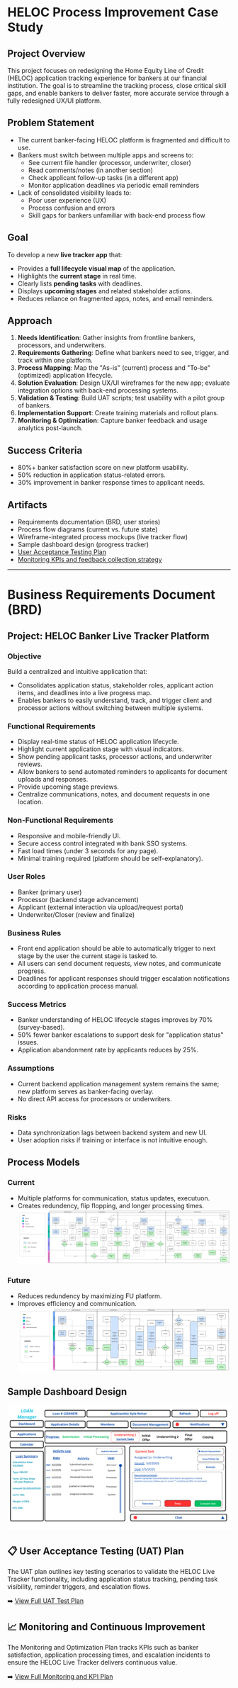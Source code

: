 # HELOC Process Improvement Case Study

## Project Overview
This project focuses on redesigning the Home Equity Line of Credit (HELOC) application tracking experience for bankers at our financial institution. The goal is to streamline the tracking process, close critical skill gaps, and enable bankers to deliver faster, more accurate service through a fully redesigned UX/UI platform.

## Problem Statement
- The current banker-facing HELOC platform is fragmented and difficult to use.
- Bankers must switch between multiple apps and screens to:
  - See current file handler (processor, underwriter, closer)
  - Read comments/notes (in another section)
  - Check applicant follow-up tasks (in a different app)
  - Monitor application deadlines via periodic email reminders
- Lack of consolidated visibility leads to:
  - Poor user experience (UX)
  - Process confusion and errors
  - Skill gaps for bankers unfamiliar with back-end process flow

## Goal
To develop a new **live tracker app** that:
- Provides a **full lifecycle visual map** of the application.
- Highlights the **current stage** in real time.
- Clearly lists **pending tasks** with deadlines.
- Displays **upcoming stages** and related stakeholder actions.
- Reduces reliance on fragmented apps, notes, and email reminders.

## Approach
1. **Needs Identification**: Gather insights from frontline bankers, processors, and underwriters.
2. **Requirements Gathering**: Define what bankers need to see, trigger, and track within one platform.
3. **Process Mapping**: Map the "As-is" (current) process and "To-be" (optimized) application lifecycle.
4. **Solution Evaluation**: Design UX/UI wireframes for the new app; evaluate integration options with back-end processing systems.
5. **Validation & Testing**: Build UAT scripts; test usability with a pilot group of bankers.
6. **Implementation Support**: Create training materials and rollout plans.
7. **Monitoring & Optimization**: Capture banker feedback and usage analytics post-launch.

## Success Criteria
- 80%+ banker satisfaction score on new platform usability.
- 50% reduction in application status-related errors.
- 30% improvement in banker response times to applicant needs.

## Artifacts
- Requirements documentation (BRD, user stories)
- Process flow diagrams (current vs. future state)
- Wireframe-integrated process mockups (live tracker flow)
- Sample dashboard design (progress tracker)
- [User Acceptance Testing Plan](uat-test-plan/UAT-HELOC-Live-Tracker.md)
- [Monitoring KPIs and feedback collection strategy](change-management/Monitoring-KPIs-HELOC-Live-Tracker.md)



---

# Business Requirements Document (BRD)

## Project: HELOC Banker Live Tracker Platform

### Objective
Build a centralized and intuitive application that:
- Consolidates application status, stakeholder roles, applicant action items, and deadlines into a live progress map.
- Enables bankers to easily understand, track, and trigger client and processor actions without switching between multiple systems.

### Functional Requirements
- Display real-time status of HELOC application lifecycle.
- Highlight current application stage with visual indicators.
- Show pending applicant tasks, processor actions, and underwriter reviews.
- Allow bankers to send automated reminders to applicants for document uploads and responses.
- Provide upcoming stage previews.
- Centralize communications, notes, and document requests in one location.

### Non-Functional Requirements
- Responsive and mobile-friendly UI.
- Secure access control integrated with bank SSO systems.
- Fast load times (under 3 seconds for any page).
- Minimal training required (platform should be self-explanatory).

### User Roles
- Banker (primary user)
- Processor (backend stage advancement)
- Applicant (external interaction via upload/request portal)
- Underwriter/Closer (review and finalize)

### Business Rules
- Front end application should be able to automatically trigger to next stage by the user the current stage is tasked to.
- All users can send document requests, view notes, and communicate progress.
- Deadlines for applicant responses should trigger escalation notifications according to application process manual.

### Success Metrics
- Banker understanding of HELOC lifecycle stages improves by 70% (survey-based).
- 50% fewer banker escalations to support desk for "application status" issues.
- Application abandonment rate by applicants reduces by 25%.

### Assumptions
- Current backend application management system remains the same; new platform serves as banker-facing overlay.
- No direct API access for processors or underwriters.

### Risks
- Data synchronization lags between backend system and new UI.
- User adoption risks if training or interface is not intuitive enough.

## Process Models
### Current
- Multiple platforms for communication, status updates, executuon.
- Creates redundency, flip flopping, and longer processing times.
![Current HELOC Process Map](process-mapping/current-heloc-process-map.png)

### Future
- Reduces redundency by maximizing FU platform.
- Improves efficiency and communication.
![Current HELOC Process Map](process-mapping/future-state-heloc-process.png)

## Sample Dashboard Design
![HELOC Tracker Dashboard](dashboards-concepts/heloc-tracker-dashboard.png)

## 📋 User Acceptance Testing (UAT) Plan

The UAT plan outlines key testing scenarios to validate the HELOC Live Tracker functionality, including application status tracking, pending task visibility, reminder triggers, and escalation flows.

➡️ [View Full UAT Test Plan](uat-test-plan/UAT-HELOC-Live-Tracker.md)

## 📈 Monitoring and Continuous Improvement

The Monitoring and Optimization Plan tracks KPIs such as banker satisfaction, application processing times, and escalation incidents to ensure the HELOC Live Tracker delivers continuous value.

➡️ [View Full Monitoring and KPI Plan](change-management/Monitoring-KPIs-HELOC-Live-Tracker.md)
